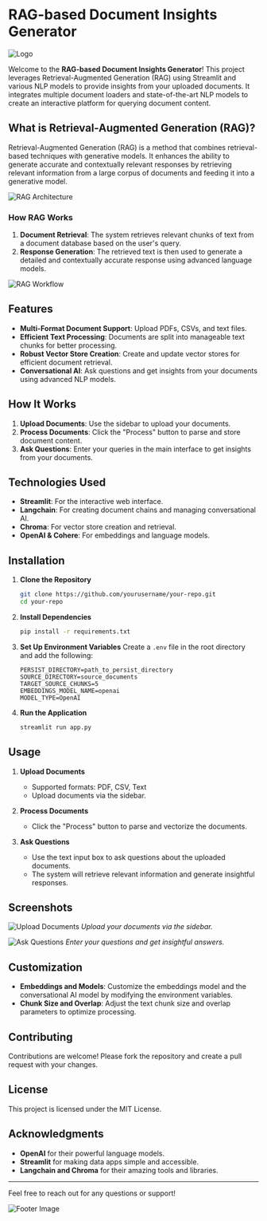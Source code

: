 # RAG-based Document Insights Generator

![Logo]([path_to_logo_image](https://www.google.com/url?sa=i&url=https%3A%2F%2Fmedium.com%2F%40nikita04%2Fwhat-is-rag-retrieval-augmented-generation-7875ce0de5b1&psig=AOvVaw1EZm6xLjGNyvip9A2VxS5c&ust=1721807443666000&source=images&cd=vfe&opi=89978449&ved=0CBAQjRxqFwoTCJCVu9rWvIcDFQAAAAAdAAAAABAI))

Welcome to the **RAG-based Document Insights Generator**! This project leverages Retrieval-Augmented Generation (RAG) using Streamlit and various NLP models to provide insights from your uploaded documents. It integrates multiple document loaders and state-of-the-art NLP models to create an interactive platform for querying document content.

## What is Retrieval-Augmented Generation (RAG)?

Retrieval-Augmented Generation (RAG) is a method that combines retrieval-based techniques with generative models. It enhances the ability to generate accurate and contextually relevant responses by retrieving relevant information from a large corpus of documents and feeding it into a generative model.

![RAG Architecture](![image](https://github.com/user-attachments/assets/59c295ea-ccc6-4fc6-ab4f-e66e05159b11)
)

### How RAG Works

1. **Document Retrieval**: The system retrieves relevant chunks of text from a document database based on the user's query.
2. **Response Generation**: The retrieved text is then used to generate a detailed and contextually accurate response using advanced language models.

![RAG Workflow](![image](https://github.com/user-attachments/assets/9c905c4a-9cf8-4e0c-ac3e-56a2bab80a83)
)

## Features

- **Multi-Format Document Support**: Upload PDFs, CSVs, and text files.
- **Efficient Text Processing**: Documents are split into manageable text chunks for better processing.
- **Robust Vector Store Creation**: Create and update vector stores for efficient document retrieval.
- **Conversational AI**: Ask questions and get insights from your documents using advanced NLP models.

## How It Works

1. **Upload Documents**: Use the sidebar to upload your documents.
2. **Process Documents**: Click the "Process" button to parse and store document content.
3. **Ask Questions**: Enter your queries in the main interface to get insights from your documents.

## Technologies Used

- **Streamlit**: For the interactive web interface.
- **Langchain**: For creating document chains and managing conversational AI.
- **Chroma**: For vector store creation and retrieval.
- **OpenAI & Cohere**: For embeddings and language models.

## Installation

1. **Clone the Repository**
    ```sh
    git clone https://github.com/yourusername/your-repo.git
    cd your-repo
    ```

2. **Install Dependencies**
    ```sh
    pip install -r requirements.txt
    ```

3. **Set Up Environment Variables**
    Create a `.env` file in the root directory and add the following:
    ```env
    PERSIST_DIRECTORY=path_to_persist_directory
    SOURCE_DIRECTORY=source_documents
    TARGET_SOURCE_CHUNKS=5
    EMBEDDINGS_MODEL_NAME=openai
    MODEL_TYPE=OpenAI
    ```

4. **Run the Application**
    ```sh
    streamlit run app.py
    ```

## Usage

1. **Upload Documents**
    - Supported formats: PDF, CSV, Text
    - Upload documents via the sidebar.

2. **Process Documents**
    - Click the "Process" button to parse and vectorize the documents.

3. **Ask Questions**
    - Use the text input box to ask questions about the uploaded documents.
    - The system will retrieve relevant information and generate insightful responses.

## Screenshots

![Upload Documents](path_to_screenshot1)
*Upload your documents via the sidebar.*

![Ask Questions](path_to_screenshot2)
*Enter your questions and get insightful answers.*

## Customization

- **Embeddings and Models**: Customize the embeddings model and the conversational AI model by modifying the environment variables.
- **Chunk Size and Overlap**: Adjust the text chunk size and overlap parameters to optimize processing.

## Contributing

Contributions are welcome! Please fork the repository and create a pull request with your changes.

## License

This project is licensed under the MIT License.

## Acknowledgments

- **OpenAI** for their powerful language models.
- **Streamlit** for making data apps simple and accessible.
- **Langchain and Chroma** for their amazing tools and libraries.

---

Feel free to reach out for any questions or support!

![Footer Image](path_to_footer_image)
